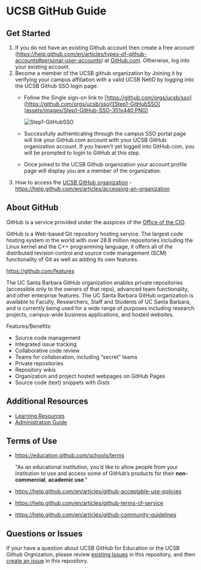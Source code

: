# UCSB GitHub Guide

## Get Started 

 1. If you do not have an existing Github account then create a free account (https://help.github.com/en/articles/types-of-github-accounts#personal-user-accounts) at [GitHub.com](https://github.com/join). Otherwise, log into your existing account.
 2. Become a member of the UCSB github organization by Joining it by verifying your campus affiliation with a valid UCSB NetID by logging into the UCSB Github SSO login page. 
    * Follow the Single sign-on link to [https://github.com/orgs/ucsb/sso](https://github.com/orgs/ucsb/sso)![Step1-GitHubSSO](assets/images/Step1-GitHub-SSO-351x440.PNG)
    
      ![Step1-GitHubSSO](assets/images/Step2-UCSB-SSO-351x440.PNG)        
    * Successfully authenticating through the campus SSO portal page will link your GitHub.com account with your UCSB GitHub organization account. If you haven't yet logged into GitHub.com, you will be prompted to login to GitHub at this step.
    * Once joined to the UCSB Github organization your account profile page will display you are a member of the organization.
1. How to access the [UCSB GitHub organization](https://github.com/ucsb/) - https://help.github.com/en/articles/accessing-an-organization  
   


## About GitHub

GitHub is a service provided under the auspices of the [Office of the CIO](https://cio.ucsb.edu/).

GitHub is a Web-based Git repository hosting service. The largest code hosting system in the world with over 28.8 million repositories including the Linux kernel and the C++ programming language, it offers all of the distributed revision control and source code management (SCM) functionality of Git as well as adding its own features.

https://github.com/features

The UC Santa Barbara GitHub organization enables private repositories (accessible only to the owners of that repo), advanced team functionality, and other enterprise features. The UC Santa Barbara GitHub organization is available to Faculty, Researchers, Staff and Students of UC Santa Barbara, and is currently being used for a wide range of purposes including research projects, campus-wide business applications, and hosted websites.

Features/Benefits: 

 * Source code management
 * Integrated issue tracking
 * Collaborative code review
 * Teams for collaboration, including “secret” teams
 * Private repositories
 * Repository wikis
 * Organization and project hosted webpages on GitHub Pages
 * Source code (text) snippets with Gists

## Additional Resources
 * [Learning Resources](./LearningResources.md)
 * [Administration Guide](./AdministrationGuide.md)

## Terms of Use

 * https://education.github.com/schools/terms
 
    "As an educational institution, you’d like to allow people from your institution to use and access some of GitHub’s products for their **non-commercial**, **academic use**." 
 * https://help.github.com/en/articles/github-acceptable-use-policies
 * https://help.github.com/en/articles/github-terms-of-service
 * https://help.github.com/en/articles/github-community-guidelines

## Questions or Issues

If your have a question about UCSB GitHub for Education or the UCSB Github Orgnization, please review [existing Issues](https://github.com/ucsb/github-guide/issues) in this repository, and then  [create an issue]( https://github.com/ucsb/github-guide/issues/new) in this repository.  



